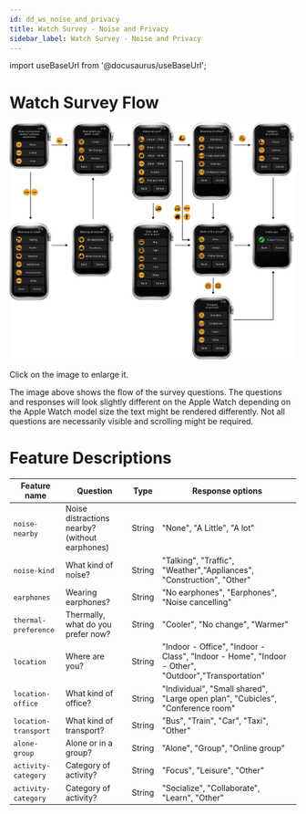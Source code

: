 ```yaml
---
id: dd_ws_noise_and_privacy
title: Watch Survey - Noise and Privacy
sidebar_label: Watch Survey - Noise and Privacy
---
```



import useBaseUrl from '@docusaurus/useBaseUrl';

# Watch Survey Flow
[![Image](/img/watch_survey_noise_and_privacy.png)](/img/watch_survey_noise_and_privacy.png)

Click on the image to enlarge it.

The image above shows the flow of the survey questions. The questions and responses will look slightly different on the Apple Watch depending on the Apple Watch model size the text might be rendered differently. Not all questions are necessarily visible and scrolling might be required.


# Feature Descriptions
| Feature name | Question | Type | Response options |
|--------------|----------|------|------------------|
| `noise-nearby` | Noise distractions nearby? (without earphones) | String | "None", "A Little", "A lot" |
| `noise-kind` | What kind of noise? | String |"Talking", "Traffic", "Weather","Appliances", "Construction", "Other"|
| `earphones` | Wearing earphones? | String | "No earphones", "Earphones", "Noise cancelling" |
| `thermal-preference` | Thermally, what do you prefer now? | String |"Cooler", "No change", "Warmer" |
| `location` | Where are you? | String | "Indoor - Office", "Indoor - Class", "Indoor - Home", "Indoor - Other", "Outdoor","Transportation" |
| `location-office` | What kind of office? | String | "Individual", "Small shared", "Large open plan", "Cubicles", "Conference room" |
| `location-transport` | What kind of transport? | String |"Bus", "Train", "Car", "Taxi", "Other"|
| `alone-group` | Alone or in a group? | String | "Alone", "Group", "Online group"|
| `activity-category` | Category of activity? | String | "Focus", "Leisure", "Other"|
| `activity-category` | Category of activity? | String | "Socialize", "Collaborate", "Learn", "Other"|
